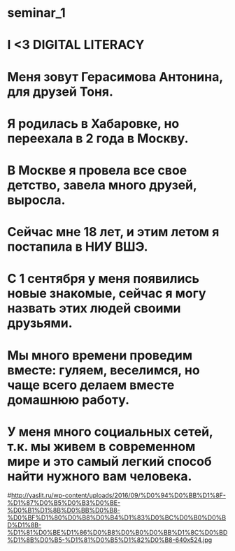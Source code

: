 # seminar_1
# I <3 DIGITAL LITERACY
# Меня зовут Герасимова Антонина, для друзей Тоня.
# Я родилась в Хабаровке, но переехала в 2 года в Москву.
# В Москве я провела все свое детство, завела много друзей, выросла.
# Сейчас мне 18 лет, и этим летом я постапила в НИУ ВШЭ.
# С 1 сентября у меня появились новые знакомые, сейчас я могу назвать этих людей своими друзьями.
# Мы много времени проведим вместе: гуляем, веселимся, но чаще всего делаем вместе домашнюю работу.
# У меня много социальных сетей, т.к. мы живем в современном мире и это самый легкий способ найти нужного вам человека.
#http://yaslit.ru/wp-content/uploads/2016/09/%D0%94%D0%BB%D1%8F-%D1%87%D0%B5%D0%B3%D0%BE-%D0%B1%D1%8B%D0%BB%D0%B8-%D0%BF%D1%80%D0%B8%D0%B4%D1%83%D0%BC%D0%B0%D0%BD%D1%8B-%D1%81%D0%BE%D1%86%D0%B8%D0%B0%D0%BB%D1%8C%D0%BD%D1%8B%D0%B5-%D1%81%D0%B5%D1%82%D0%B8-640x524.jpg
